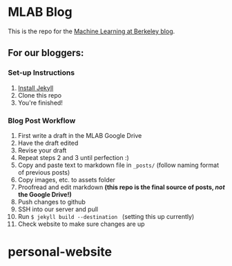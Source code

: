 # MLAB Blog

This is the repo for the [Machine Learning at Berkeley blog](ml.berkeley.edu/blog). 

## For our bloggers:


### Set-up Instructions

1. [Install Jekyll](https://jekyllrb.com/docs/installation/)
2. Clone this repo
3. You're finished!

### Blog Post Workflow

1. First write a draft in the MLAB Google Drive
2. Have the draft edited
3. Revise your draft
4. Repeat steps 2 and 3 until perfection :)
5. Copy and paste text to markdown file in `_posts/` (follow naming format of previous posts)
6. Copy images, etc. to assets folder
7. Proofread and edit markdown **(this repo is the final source of posts, _not_ the Google Drive!)**
8. Push changes to github
9. SSH into our server and pull
10. Run `$ jekyll build --destination ` (setting this up currently)
11. Check website to make sure changes are up

# personal-website
